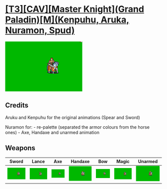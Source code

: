 # [\[T3\]\[CAV\]\[Master Knight\]\(Grand Paladin\)\[M\]\(Kenpuhu, Aruka, Nuramon, Spud\)](./%5BT3%5D%5BCAV%5D%5BMaster%20Knight%5D(Grand%20Paladin)%5BM%5D(Kenpuhu,%20Aruka,%20Nuramon,%20Spud))

<img src="./1.%20Sword%20%7BKenpuhu,%20Aruka%7D/Sword_000.png" alt="[T3][CAV][Master Knight](Grand Paladin)[M](Kenpuhu, Aruka, Nuramon, Spud) standing" />

## Credits

Aruku and Kenpuhu for the original animations (Spear and Sword)

Nuramon for:
	- re-palette (separated the armor colours from the horse ones)
	- Axe, Handaxe and unarmed animation

## Weapons


|Sword |Lance |Axe |Handaxe |Bow |Magic |Unarmed |
|  :---: | :---: | :---: | :---: | :---: | :---: | :---: |
| <img alt="Sword animation" src="./1.%20Sword%20%7BKenpuhu,%20Aruka%7D/Sword.gif" /> | <img alt="Lance animation" src="./2.%20Lance%20%7BKenpuhu,%20Aruka%7D/Lance.gif" /> | <img alt="Axe animation" src="./3.%20Axe%20%7BNuramon%7D/Axe.gif" /> | <img alt="Handaxe animation" src="./4.%20Handaxe%20%7BNuramon%7D/Handaxe.gif" /> | <img alt="Bow animation" src="./5.%20Bow%20%7BNuramon%7D/Bow.gif" /> | <img alt="Magic animation" src="./6.%20Magic%20(Kenpuhu,%20Aruka,%20Spud)/Magic.gif" /> | <img alt="Unarmed animation" src="./8.%20Unarmed%20%7BKenpuhu,%20Aruka%7D/Unarmed.gif" /> |
